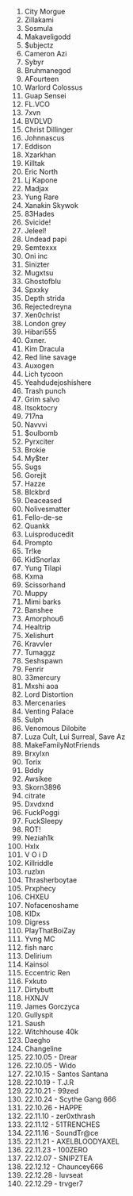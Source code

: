 1. City Morgue
1. Zillakami
1. Sosmula
1. Makaveligodd
1. $ubjectz
1. Cameron Azi
1. Sybyr
1. Bruhmanegod
1. AFourteen
1. Warlord Colossus
1. Guap Sensei
1. FL.VCO
1. 7xvn
1. BVDLVD
1. Christ Dillinger
1. Johnnascus
1. Eddison
1. Xzarkhan
1. Killtak
1. Eric North
1. Lj Kapone
1. Madjax
1. Yung Rare
1. Xanakin Skywok
1. 83Hades
1. Svicide!
1. Jeleel!
1. Undead papi
1. Semtexxx
1. Oni inc
1. Sinizter
1. Mugxtsu
1. Ghostofblu
1. Spxxky
1. Depth strida
1. Rejectedreyna
1. Xen0christ
1. London grey
1. Hibari555
1. Gxner.
1. Kim Dracula
1. Red line savage
1. Auxogen
1. Lich tycoon
1. Yeahdudejoshishere
1. Trash punch
1. Grim salvo
1. Itsoktocry
1. 717na
1. Navvvi
1. $oulbomb
1. Pyrxciter
1. Brokie
1. My$ter
1. Sugs
1. Gorejit
1. Hazze
1. Blckbrd
1. Deaceased
1. Nolivesmatter
1. Fello-de-se
1. Quankk
1. Luisproducedit
1. Prompto
1. Tr!ke
1. KidSnorlax
1. Yung Tilapi
1. Kxma
1. Scissorhand
1. Muppy
1. Mimi barks
1. Banshee
1. Amorphou6
1. Healtrip
1. Xelishurt
1. Kravvler
1. Tumaggz
1. Seshspawn
1. Fenrir
1. 33mercury
1. Mxshi aoa
1. Lord Distortion
1. Mercenaries
1. Venting Palace
1. Sulph
1. Venomous Dilobite
1. Luza Cult, Lui Surreal, Save Az
1. MakeFamilyNotFriends
1. Brxylxn
1. Torix
1. Bddly
1. Awsikee
1. Skorn3896
1. citrate
1. Dxvdxnd
1. FuckPoggi
1. FuckSleepy
1. ROT!
1. Neziah1k
1. Hxlx
1. V O i D
1. Killriddle
1. ruzlxn
1. Thrasherboytae
1. Prxphecy
1. CHXEU
1. Nofacenoshame
1. KIDx
1. Digress
1. PlayThatBoiZay
1. Yvng MC
1. fish narc
1. Delirium
1. Kainsol
1. Eccentric Ren
1. Fxkuto
1. Dirtybutt
1. HXNJV
1. James Gorczyca
1. Gullyspit
1. Saush
1. Witchhouse 40k
1. Daegho
1. Changeline
1. 22.10.05 - Drear
1. 22.10.05 - Wido
1. 22.10.15 - Santos Santana
1. 22.10.19 - T.J.R
1. 22.10.21 - 99zed
1. 22.10.24 - Scythe Gang 666
1. 22.10.26 - HAPPE
1. 22.11.10 - zer0xthrash
1. 22.11.12 - 51TRENCHES
1. 22.11.16 - SoundTr@ce
1. 22.11.21 - AXELBLOODYAXEL
1. 22.11.23 - 100ZERO
1. 22.12.07 - SNIPZTEA
1. 22.12.12 - Chauncey666
1. 22.12.28 - luvseat
1. 22.12.29 - trvger7
